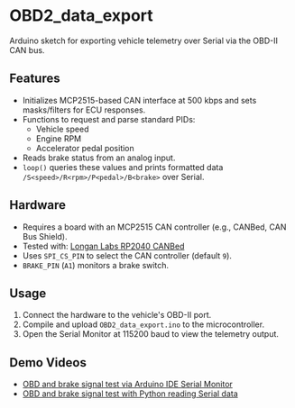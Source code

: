 # OBD2_data_export

Arduino sketch for exporting vehicle telemetry over Serial via the OBD-II CAN bus.

## Features
- Initializes MCP2515-based CAN interface at 500 kbps and sets masks/filters for ECU responses.
- Functions to request and parse standard PIDs:
  - Vehicle speed
  - Engine RPM
  - Accelerator pedal position
- Reads brake status from an analog input.
- `loop()` queries these values and prints formatted data `/S<speed>/R<rpm>/P<pedal>/B<brake>` over Serial.

## Hardware
- Requires a board with an MCP2515 CAN controller (e.g., CANBed, CAN Bus Shield).
- Tested with: [Longan Labs RP2040 CANBed](https://docs.longan-labs.cc/1030003/)
- Uses `SPI_CS_PIN` to select the CAN controller (default `9`).
- `BRAKE_PIN` (`A1`) monitors a brake switch.

## Usage
1. Connect the hardware to the vehicle's OBD-II port.
2. Compile and upload `OBD2_data_export.ino` to the microcontroller.
3. Open the Serial Monitor at 115200 baud to view the telemetry output.

## Demo Videos
- [OBD and brake signal test via Arduino IDE Serial Monitor](https://youtu.be/m80BvdzcJ14?si=kJuWkYoUcHwdtPdA)
- [OBD and brake signal test with Python reading Serial data](https://youtu.be/XU-K6cFl0xY?si=2aGPG9y0yyfWvpPZ)
